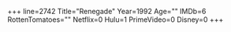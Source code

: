 +++
line=2742
Title="Renegade"
Year=1992
Age=""
IMDb=6
RottenTomatoes=""
Netflix=0
Hulu=1
PrimeVideo=0
Disney=0
+++

